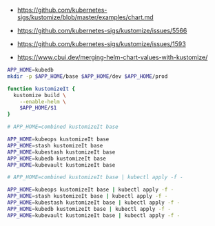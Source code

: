 
- https://github.com/kubernetes-sigs/kustomize/blob/master/examples/chart.md

- https://github.com/kubernetes-sigs/kustomize/issues/5566

- https://github.com/kubernetes-sigs/kustomize/issues/1593

- https://www.cbui.dev/merging-helm-chart-values-with-kustomize/

```sh
APP_HOME=kubedb
mkdir -p $APP_HOME/base $APP_HOME/dev $APP_HOME/prod
```

```sh
function kustomizeIt {
  kustomize build \
    --enable-helm \
    $APP_HOME/$1
}
```

```sh
# APP_HOME=combined kustomizeIt base

APP_HOME=kubeops kustomizeIt base
APP_HOME=stash kustomizeIt base
APP_HOME=kubestash kustomizeIt base
APP_HOME=kubedb kustomizeIt base
APP_HOME=kubevault kustomizeIt base
```

```sh
# APP_HOME=combined kustomizeIt base | kubectl apply -f -

APP_HOME=kubeops kustomizeIt base | kubectl apply -f -
APP_HOME=stash kustomizeIt base | kubectl apply -f -
APP_HOME=kubestash kustomizeIt base | kubectl apply -f -
APP_HOME=kubedb kustomizeIt base | kubectl apply -f -
APP_HOME=kubevault kustomizeIt base | kubectl apply -f -
```
